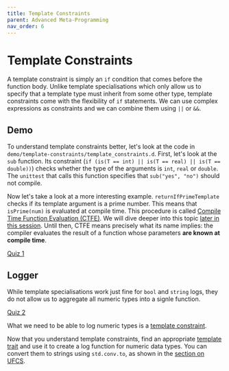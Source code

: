 ```yaml
---
title: Template Constraints
parent: Advanced Meta-Programming
nav_order: 6
---
```

# Template Constraints

A template constraint is simply an `if` condition that comes before the function body.
Unlike template specialisations which only allow us to specify that a template type must inherit from some other type, template constraints come with the flexibility of `if` statements.
We can use complex expressions as constraints and we can combine them using `||` or `&&`.

## Demo

To understand template constraints better, let's look at the code in `demo/template-constraints/template_constraints.d`.
First, let's look at the `sub` function.
Its constraint (`if (is(T == int) || is(T == real) || is(T == double))`) checks whether the type of the arguments is `int`, `real` or `double`.
The `unittest` that calls this function specifies that `sub("yes", "no")` should not compile.

Now let's take a look at a more interesting example.
`returnIfPrimeTemplate` checks if its template argument is a prime number.
This means that `isPrime(num)` is evaluated at compile time.
This procedure is called [Compile Time Function Evaluation (CTFE)](https://tour.dlang.org/tour/en/gems/compile-time-function-evaluation-ctfe).
We will dive deeper into this topic [later in this session](./ctfe.md).
Until then, CTFE means precisely what its name implies: the compiler evaluates the result of a function whose parameters **are known at compile time**.

[Quiz 1](./quizzes/template-constraints.md)

## Logger

While template specialisations work just fine for `bool` and `string` logs, they do not allow us to aggregate all numeric types into a signle function.

[Quiz 2](./quizzes/template-specialisations.md)

What we need to be able to log numeric types is a [template constraint](https://dlang.org/concepts.html).

Now that you understand template constraints, find an appropriate [template trait](https://dlang.org/phobos/std_traits.html) and use it to create a log function for numeric data types.
You can convert them to strings using `std.conv.to`, as shown in the [section on UFCS](./log-simple-types.md#recap-ufcs).
